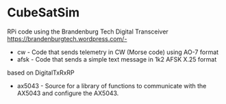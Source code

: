 # CubeSatSim

RPi code using the Brandenburg Tech Digital Transceiver 
     https://brandenburgtech.wordpress.com/- 
     
 - cw - Code that sends telemetry in CW (Morse code) using AO-7 format
 - afsk - Code that sends a simple text message in 1k2 AFSK X.25 format

based on DigitalTxRxRP

- ax5043 - Source for a library of functions to communicate with the AX5043 and configure the AX5043.

